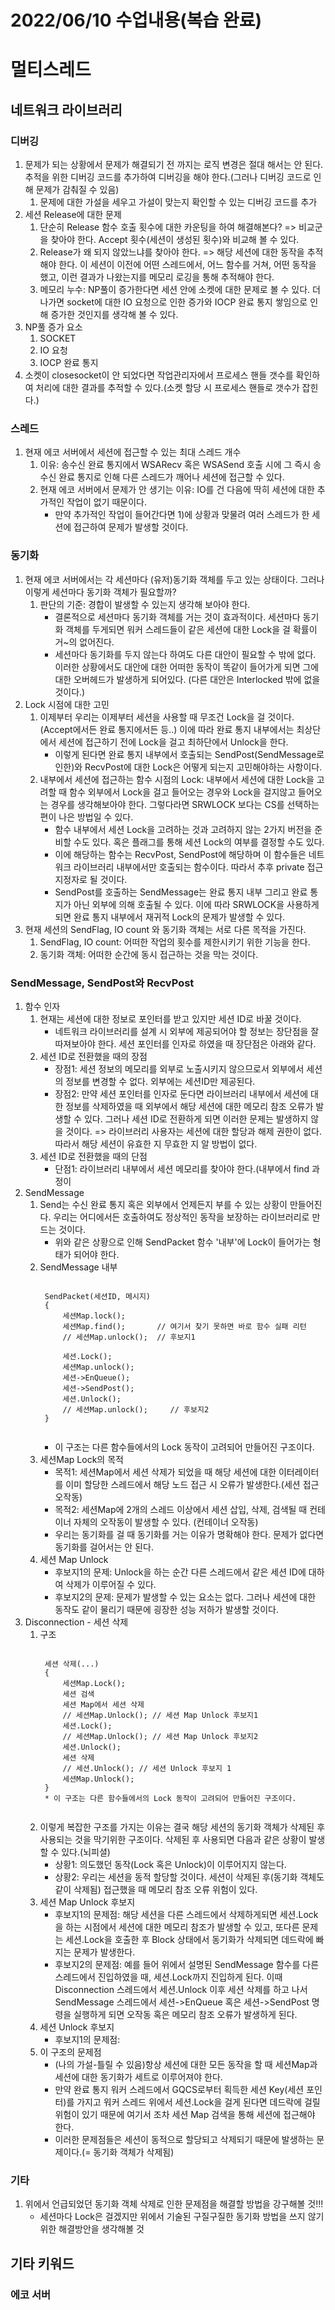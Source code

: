 # 2022/06/10 수업내용(복습 완료)
# 멀티스레드
## 네트워크 라이브러리
### 디버깅
1. 문제가 되는 상황에서 문제가 해결되기 전 까지는 로직 변경은 절대 해서는 안 된다. 추적을 위한 디버깅 코드를 추가하여 디버깅을 해야 한다.(그러나 디버깅 코드로 인해 문제가 감춰질 수 있음)
    1) 문제에 대한 가설을 세우고 가설이 맞는지 확인할 수 있는 디버깅 코드를 추가
2. 세션 Release에 대한 문제
    1) 단순히 Release 함수 호출 횟수에 대한 카운팅을 하여 해결해본다? => 비교군을 찾아야 한다. Accept 횟수(세션이 생성된 횟수)와 비교해 볼 수 있다.
    2) Release가 왜 되지 않았느냐를 찾아야 한다. => 해당 세션에 대한 동작을 추적해야 한다. 이 세션이 이전에 어떤 스레드에서, 어느 함수를 거쳐, 어떤 동작을 했고, 이런 결과가 나왔는지를 메모리 로깅을 통해 추적해야 한다.
    3) 메모리 누수: NP풀이 증가한다면 세션 안에 소켓에 대한 문제로 볼 수 있다. 더 나가면 socket에 대한 IO 요청으로 인한 증가와 IOCP 완료 통지 쌓임으로 인해 증가한 것인지를 생각해 볼 수 있다.
3. NP풀 증가 요소
    1) SOCKET
    2) IO 요청
    3) IOCP 완료 통지
4. 소켓이 closesocket이 안 되었다면 작업관리자에서 프로세스 핸들 갯수를 확인하여 처리에 대한 결과를 추적할 수 있다.(소켓 할당 시 프로세스 핸들로 갯수가 잡힌다.)

### 스레드
1. 현재 에코 서버에서 세션에 접근할 수 있는 최대 스레드 개수
    1) 이유: 송수신 완료 통지에서 WSARecv 혹은 WSASend 호출 시에 그 즉시 송수신 완료 통지로 인해 다른 스레드가 깨어나 세션에 접근할 수 있다.
    2) 현재 에코 서버에서 문제가 안 생기는 이유: IO를 건 다음에 딱히 세션에 대한 추가적인 작업이 없기 때문이다.
        * 만약 추가적인 작업이 들어간다면 1)에 상황과 맞물려 여러 스레드가 한 세션에 접근하여 문제가 발생할 것이다.

### 동기화
1. 현재 에코 서버에서는 각 세션마다 (유저)동기화 객체를 두고 있는 상태이다. 그러나 이렇게 세션마다 동기화 객체가 필요할까?
    1) 판단의 기준: 경합이 발생할 수 있는지 생각해 보아야 한다. 
        * 결론적으로 세션마다 동기화 객체를 거는 것이 효과적이다. 세션마다 동기화 객체를 두게되면 워커 스레드들이 같은 세션에 대한 Lock을 걸 확률이 거~의 없어진다. 
        * 세션마다 동기화를 두지 않는다 하여도 다른 대안이 필요할 수 밖에 없다. 이러한 상황에서도 대안에 대한 어떠한 동작이 똑같이 들어가게 되면 그에 대한 오버헤드가 발생하게 되어있다. (다른 대안은 Interlocked 밖에 없을 것이다.)
2. Lock 시점에 대한 고민
    1) 이제부터 우리는 이제부터 세션을 사용할 때 무조건 Lock을 걸 것이다.(Accept에서든 완료 통지에서든 등..) 이에 따라 완료 통지 내부에서는 최상단에서 세션에 접근하기 전에 Lock을 걸고 최하단에서 Unlock을 한다.
        * 이렇게 된다면 완료 통지 내부에서 호출되는 SendPost(SendMessage로 인한)와 RecvPost에 대한 Lock은 어떻게 되는지 고민해야하는 사항이다.
    2) 내부에서 세션에 접근하는 함수 시점의 Lock: 내부에서 세션에 대한 Lock을 고려할 때 함수 외부에서 Lock을 걸고 들어오는 경우와 Lock을 걸지않고 들어오는 경우를 생각해보아야 한다. 그렇다라면 SRWLOCK 보다는 CS를 선택하는 편이 나은 방법일 수 있다.
        * 함수 내부에서 세션 Lock을 고려하는 것과 고려하지 않는 2가지 버전을 준비할 수도 있다. 혹은 플래그를 통해 세션 Lock의 여부를 결정할 수도 있다.
        * 이에 해당하는 함수는 RecvPost, SendPost에 해당하며 이 함수들은 네트워크 라이브러리 내부에서만 호출되는 함수이다. 따라서 추후 private 접근 지정자로 될 것이다.
        * SendPost를 호출하는 SendMessage는 완료 통지 내부 그리고 완료 통지가 아닌 외부에 의해 호출될 수 있다. 이에 따라 SRWLOCK을 사용하게 되면 완료 통지 내부에서 재귀적 Lock의 문제가 발생할 수 있다.
3. 현재 세션의 SendFlag, IO count 와 동기화 객체는 서로 다른 목적을 가진다.
    1) SendFlag, IO count: 어떠한 작업의 횟수를 제한시키기 위한 기능을 한다.
    2) 동기화 객체: 어떠한 순간에 동시 접근하는 것을 막는 것이다.

### SendMessage, SendPost와 RecvPost
1. 함수 인자
    1) 현재는 세션에 대한 정보로 포인터를 받고 있지만 세션 ID로 바꿀 것이다.
        * 네트워크 라이브러리를 설계 시 외부에 제공되어야 할 정보는 장단점을 잘 따져보아야 한다. 세션 포인터를 인자로 하였을 때 장단점은 아래와 같다.
    2) 세션 ID로 전환했을 때의 장점
        * 장점1: 세션 정보의 메모리를 외부로 노출시키지 않으므로서 외부에서 세션의 정보를 변경할 수 없다. 외부에는 세션ID만 제공된다.
        * 장점2: 만약 세션 포인터를 인자로 둔다면 라이브러리 내부에서 세션에 대한 정보를 삭제하였을 때 외부에서 해당 세션에 대한 메모리 참조 오류가 발생할 수 있다. 그러나 세션 ID로 전환하게 되면 이러한 문제는 발생하지 않을 것이다. => 라이브러리 사용자는 세션에 대한 할당과 해제 권한이 없다. 따라서 해당 세션이 유효한 지 무효한 지 알 방법이 없다.
    3) 세션 ID로 전환했을 때의 단점
        * 단점1: 라이브러리 내부에서 세션 메모리를 찾아야 한다.(내부에서 find 과정이 
3. SendMessage
    1) Send는 수신 완료 통지 혹은 외부에서 언제든지 부를 수 있는 상황이 만들어진다. 우리는 어디에서든 호출하여도 정상적인 동작을 보장하는 라이브러리로 만드는 것이다.
        * 위와 같은 상황으로 인해 SendPacket 함수 '내부'에 Lock이 들어가는 형태가 되어야 한다.
    2) SendMessage 내부
        <pre><code>
        SendPacket(세션ID, 메시지)
        {
            세션Map.lock();
            세션Map.find();       // 여기서 찾기 못하면 바로 함수 실패 리턴
            // 세션Map.unlock();  // 후보지1
            
            세션.Lock();
            세션Map.unlock();
            세션->EnQueue();
            세션->SendPost();
            세션.Unlock();
            // 세션Map.unlock();     // 후보지2
        }
        </code></pre>
        * 이 구조는 다른 함수들에서의 Lock 동작이 고려되어 만들어진 구조이다.
    3) 세션Map Lock의 목적
        * 목적1: 세션Map에서 세션 삭제가 되었을 때 해당 세션에 대한 이터레이터를 이미 할당한 스레드에서 해당 노드 접근 시 오류가 발생한다.(세션 접근 오작동)
        * 목적2: 세션Map에 2개의 스레드 이상에서 세션 삽입, 삭제, 검색될 때 컨테이너 자체의 오작동이 발생할 수 있다. (컨테이너 오작동)
        * 우리는 동기화를 걸 때 동기화를 거는 이유가 명확해야 한다. 문제가 없다면 동기화를 걸어서는 안 된다.
    4) 세션 Map Unlock
        * 후보지1의 문제: Unlock을 하는 순간 다른 스레드에서 같은 세션 ID에 대하여 삭제가 이루어질 수 있다.
        * 후보지2의 문제: 문제가 발생할 수 있는 요소는 없다. 그러나 세션에 대한 동작도 같이 물리기 때문에 굉장한 성능 저하가 발생할 것이다.
2. Disconnection - 세션 삭제
    1) 구조
        <pre><code>
        세션 삭제(...)
        {
            세션Map.Lock();
            세션 검색
            세션 Map에서 세션 삭제
            // 세션Map.Unlock(); // 세션 Map Unlock 후보지1
            세션.Lock();
            // 세션Map.Unlock(); // 세션 Map Unlock 후보지2
            세션.Unlock();
            세션 삭제
            // 세션.Unlock(); // 세션 Unlock 후보지 1
            세션Map.Unlock();
        }
        * 이 구조는 다른 함수들에서의 Lock 동작이 고려되어 만들어진 구조이다.
        </code></pre>
    2) 이렇게 복잡한 구조를 가지는 이유는 결국 해당 세션의 동기화 객체가 삭제된 후 사용되는 것을 막기위한 구조이다. 삭제된 후 사용되면 다음과 같은 상황이 발생할 수 있다.(뇌피셜)
        * 상황1: 의도했던 동작(Lock 혹은 Unlock)이 이루어지지 않는다.
        * 상황2: 우리는 세션을 동적 할당할 것이다. 세션이 삭제된 후(동기화 객체도 같이 삭제됨) 접근했을 때 메모리 참조 오류 위험이 있다.
    3) 세션 Map Unlock 후보지
        * 후보지1의 문제점: 해당 세션을 다른 스레드에서 삭제하게되면 세션.Lock을 하는 시점에서 세션에 대한 메모리 참조가 발생할 수 있고, 또다른 문제는 세션.Lock을 호출한 후 Block 상태에서 동기화가 삭제되면 데드락에 빠지는 문제가 발생한다.
        * 후보지2의 문제점: 예를 들어 위에서 설명된 SendMessage 함수를 다른 스레드에서 진입하였을 때, 세션.Lock까지 진입하게 된다. 이때 Disconnection 스레드에서 세션.Unlock 이후 세션 삭제를 하고 나서 SendMessage 스레드에서 세션->EnQueue 혹은 세션->SendPost 명령을 실행하게 되면 오작동 혹은 메모리 참조 오류가 발생하게 된다.
    4) 세션 Unlock 후보지
        * 후보지1의 문제점: 
    5) 이 구조의 문제점
        * (나의 가설-틀릴 수 있음)항상 세션에 대한 모든 동작을 할 때 세션Map과 세션에 대한 동기화가 세트로 이루어져야 한다.
        * 만약 완료 통지 워커 스레드에서 GQCS로부터 획득한 세션 Key(세션 포인터)를 가지고 워커 스레드 위에서 세션.Lock을 걸게 된다면 데드락에 걸릴 위험이 있기 때문에 여기서 조차 세션 Map 검색을 통해 세션에 접근해야 한다.
        * 이러한 문제점들은 세션이 동적으로 할당되고 삭제되기 때문에 발생하는 문제이다.(= 동기화 객체가 삭제됨)

### 기타
1. 위에서 언급되었던 동기화 객체 삭제로 인한 문제점을 해결할 방법을 강구해볼 것!!!
    * 세션마다 Lock은 걸겠지만 위에서 기술된 구질구질한 동기화 방법을 쓰지 않기 위한 해결방안을 생각해볼 것

## 기타 키워드
### 에코 서버
